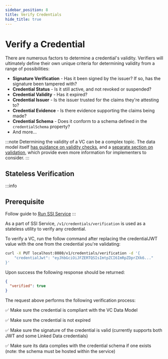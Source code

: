 ```yaml
---
sidebar_position: 8
title: Verify Credentials
hide_title: true
---
```


# Verify a Credential

There are numerous factors to determine a credential's validity. Verifiers will ultimately define their own unique criteria for determining validity from a range of possibilities:

- **Signature Verification** - Has it been signed by the issuer? If so, has the signature been tampered with?
- **Credential Status** - Is it still active, and not revoked or suspended?
- **Credential Validity** - Has it expired?
- **Credential Issuer** - Is the issuer trusted for the claims they're attesting to?
- **Credential Evidence** - Is there evidence supporting the claims being made?
- **Credential Schema** - Does it conform to a schema defined in the `credentialSchema` property?
- And more...

:::note
Determining the validity of a VC can be a complex topic. The data model itself [has guidance on validity checks](https://www.w3.org/TR/vc-data-model/#validity-checks), and a [separate section on validation](https://www.w3.org/TR/vc-data-model/#validation), which provide even more information for implementers to consider.
:::

<Divider type="slash" />

## Stateless Verification

:::info
## Prerequisite
Follow guide to [Run SSI Service](run-ssi-service)
:::

As a part of SSI Service, `/v1/credentials/verification` is used as a stateless utility to verify any credential.

To verify a VC, run the follow command after replacing the credentialJWT value with the one from the credential you're validating:

```bash
curl -X PUT localhost:8080/v1/credentials/verification -d '{
    "credentialJwt": "eyJhbGciOiJFZERTQSIsImtpZCI6ImRpZDprZXk6..."
}'
```

Upon success the following response should be returned:

```json
{ 
  "verified": true
}
```

The request above performs the following verification process:

✅ Make sure the credential is compliant with the VC Data Model

✅ Make sure the credential is not expired

✅ Make sure the signature of the credential is valid (currently supports both JWT and some Linked Data credentials)

✅ Make sure its data complies with the credential schema if one exists (note: the schema must be hosted within the service)
